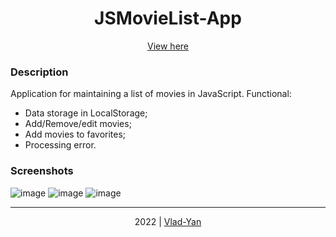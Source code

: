 # <div align="center">JSMovieList-App</div>

 <div align="center"> 
<a href="https://vlad-yan.github.io/JSMovieList-App/">View here</a>
</div>

### Description
Application for maintaining a list of movies in JavaScript.
Functional:
- Data storage in LocalStorage;
- Add/Remove/edit movies;
- Add movies to favorites;
- Processing error.

### Screenshots
![image](https://user-images.githubusercontent.com/93535054/203711927-b504b0fc-4ceb-482b-a4f1-a7cc87693418.png)
![image](https://user-images.githubusercontent.com/93535054/203712073-fca2534a-b628-482d-8002-33c1db3b282f.png)
![image](https://user-images.githubusercontent.com/93535054/203048376-c832b8c4-6f7f-499b-807d-2cec6f9221f0.png)

***

<div align="center">
    2022 | <a href="https://github.com/Vlad-Yan"> Vlad-Yan </a>
</div>